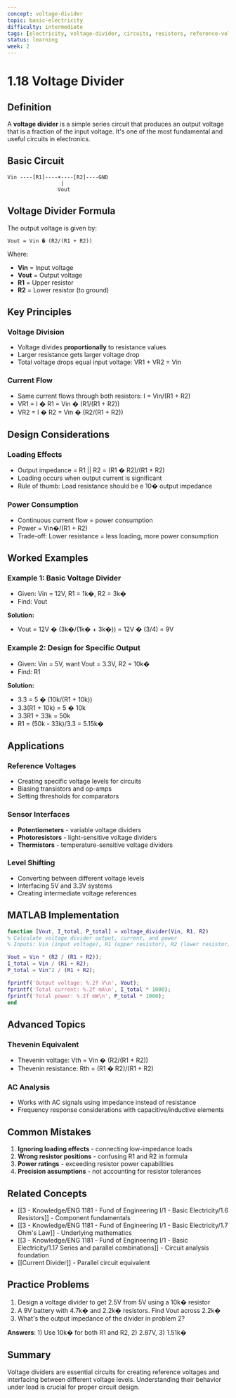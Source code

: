 ```yaml
---
concept: voltage-divider
topic: basic-electricity
difficulty: intermediate
tags: [electricity, voltage-divider, circuits, resistors, reference-voltage]
status: learning
week: 2
---
```


# 1.18 Voltage Divider

## Definition
A **voltage divider** is a simple series circuit that produces an output voltage that is a fraction of the input voltage. It's one of the most fundamental and useful circuits in electronics.

## Basic Circuit
```
Vin ----[R1]----+----[R2]----GND
                 |
                Vout
```

## Voltage Divider Formula
The output voltage is given by:
```
Vout = Vin � (R2/(R1 + R2))
```

Where:
- **Vin** = Input voltage
- **Vout** = Output voltage
- **R1** = Upper resistor
- **R2** = Lower resistor (to ground)

## Key Principles

### Voltage Division
- Voltage divides **proportionally** to resistance values
- Larger resistance gets larger voltage drop
- Total voltage drops equal input voltage: VR1 + VR2 = Vin

### Current Flow
- Same current flows through both resistors: I = Vin/(R1 + R2)
- VR1 = I � R1 = Vin � (R1/(R1 + R2))
- VR2 = I � R2 = Vin � (R2/(R1 + R2))

## Design Considerations

### Loading Effects
- Output impedance = R1 || R2 = (R1 � R2)/(R1 + R2)
- Loading occurs when output current is significant
- Rule of thumb: Load resistance should be e 10� output impedance

### Power Consumption
- Continuous current flow = power consumption
- Power = Vin�/(R1 + R2)
- Trade-off: Lower resistance = less loading, more power consumption

## Worked Examples

### Example 1: Basic Voltage Divider
- Given: Vin = 12V, R1 = 1k�, R2 = 3k�
- Find: Vout

**Solution:**
- Vout = 12V � (3k�/(1k� + 3k�)) = 12V � (3/4) = 9V

### Example 2: Design for Specific Output
- Given: Vin = 5V, want Vout = 3.3V, R2 = 10k�
- Find: R1

**Solution:**
- 3.3 = 5 � (10k/(R1 + 10k))
- 3.3(R1 + 10k) = 5 � 10k
- 3.3R1 + 33k = 50k
- R1 = (50k - 33k)/3.3 = 5.15k�

## Applications

### Reference Voltages
- Creating specific voltage levels for circuits
- Biasing transistors and op-amps
- Setting thresholds for comparators

### Sensor Interfaces
- **Potentiometers** - variable voltage dividers
- **Photoresistors** - light-sensitive voltage dividers
- **Thermistors** - temperature-sensitive voltage dividers

### Level Shifting
- Converting between different voltage levels
- Interfacing 5V and 3.3V systems
- Creating intermediate voltage references

## MATLAB Implementation
```matlab
function [Vout, I_total, P_total] = voltage_divider(Vin, R1, R2)
% Calculate voltage divider output, current, and power
% Inputs: Vin (input voltage), R1 (upper resistor), R2 (lower resistor)

Vout = Vin * (R2 / (R1 + R2));
I_total = Vin / (R1 + R2);
P_total = Vin^2 / (R1 + R2);

fprintf('Output voltage: %.2f V\n', Vout);
fprintf('Total current: %.2f mA\n', I_total * 1000);
fprintf('Total power: %.2f mW\n', P_total * 1000);
end
```

## Advanced Topics

### Thevenin Equivalent
- Thevenin voltage: Vth = Vin � (R2/(R1 + R2))
- Thevenin resistance: Rth = (R1 � R2)/(R1 + R2)

### AC Analysis
- Works with AC signals using impedance instead of resistance
- Frequency response considerations with capacitive/inductive elements

## Common Mistakes
1. **Ignoring loading effects** - connecting low-impedance loads
2. **Wrong resistor positions** - confusing R1 and R2 in formula
3. **Power ratings** - exceeding resistor power capabilities
4. **Precision assumptions** - not accounting for resistor tolerances

## Related Concepts
- [[3 - Knowledge/ENG 1181 - Fund of Engineering I/1 - Basic Electricity/1.6 Resistors]] - Component fundamentals
- [[3 - Knowledge/ENG 1181 - Fund of Engineering I/1 - Basic Electricity/1.7 Ohm's Law]] - Underlying mathematics
- [[3 - Knowledge/ENG 1181 - Fund of Engineering I/1 - Basic Electricity/1.17 Series and parallel combinations]] - Circuit analysis foundation
- [[Current Divider]] - Parallel circuit equivalent

## Practice Problems
1. Design a voltage divider to get 2.5V from 5V using a 10k� resistor
2. A 9V battery with 4.7k� and 2.2k� resistors. Find Vout across 2.2k�
3. What's the output impedance of the divider in problem 2?

**Answers**: 1) Use 10k� for both R1 and R2, 2) 2.87V, 3) 1.51k�

## Summary
Voltage dividers are essential circuits for creating reference voltages and interfacing between different voltage levels. Understanding their behavior under load is crucial for proper circuit design.
